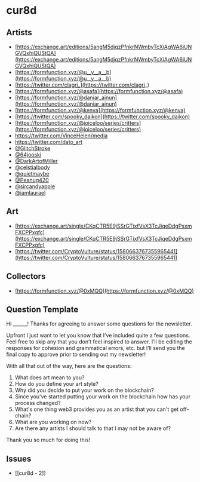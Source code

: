 # cur8d

## Artists
-   [https://exchange.art/editions/5angM5djqzPfnkrNWmbyTcXiAgWA6iUNGVQxhiQUStQA](https://exchange.art/editions/5angM5djqzPfnkrNWmbyTcXiAgWA6iUNGVQxhiQUStQA)
-   [https://formfunction.xyz/@u__y__a__b](https://formfunction.xyz/@u__y__a__b)
-   [https://twitter.com/clagri_](https://twitter.com/clagri_)
-   [https://formfunction.xyz/@asafa](https://formfunction.xyz/@asafa)
-   [https://formfunction.xyz/@daniar_ainun](https://formfunction.xyz/@daniar_ainun)
-   [https://formfunction.xyz/@kenva](https://formfunction.xyz/@kenva)
-   [https://twitter.com/spooky_daikon](https://twitter.com/spooky_daikon)
-   [https://formfunction.xyz/@joiceloo/series/critters](https://formfunction.xyz/@joiceloo/series/critters)
- https://twitter.com/VinceHelen/media
- https://twitter.com/dato_art
- [@GlitchStroke](https://twitter.com/GlitchStroke)
- [@64jooski](https://twitter.com/64jooski)
- [@DarkArtofMiller](https://twitter.com/DarkArtofMiller)
- [@celstialbody](https://twitter.com/celstialbody)
- [@quietmaybe](https://twitter.com/quietmaybe)
- [@Peanug420](https://twitter.com/Peanug420)
- [@sircandyapple](https://twitter.com/sircandyapple)
- [@iamlaurael](https://twitter.com/iamlaurael)

## Art
-   [https://exchange.art/single/CKqCTR5E9jSSrGTixfVsX3TcJiqeDdgPsxmFXCPPxgfc](https://exchange.art/single/CKqCTR5E9jSSrGTixfVsX3TcJiqeDdgPsxmFXCPPxgfc)
-   [https://twitter.com/CryptoVulture/status/1580663767355965441](https://twitter.com/CryptoVulture/status/1580663767355965441)

## Collectors
-   [https://formfunction.xyz/@0xMQQ](https://formfunction.xyz/@0xMQQ)

## Question Template
Hi ______! Thanks for agreeing to answer some questions for the newsletter.

Upfront I just want to let you know that I’ve included quite a few questions. Feel free to skip any that you don’t feel inspired to answer. I’ll be editing the responses for cohesion and grammatical errors, etc. but I’ll send you the final copy to approve prior to sending out my newsletter!

With all that out of the way, here are the questions:

1.  What does art mean to you?
2.  How do you define your art style?
3.  Why did you decide to put your work on the blockchain?
4.  Since you've started putting your work on the blockchain how has your process changed?
5.  What's one thing web3 provides you as an artist that you can't get off-chain?
6.  What are you working on now?
7.  Are there any artists I should talk to that I may not be aware of?  

Thank you so much for doing this!

## Issues
- [[cur8d - 2]]